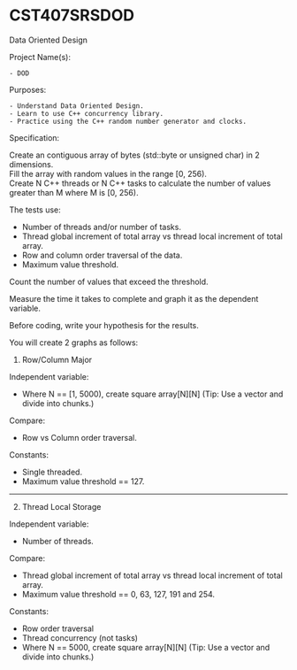 # CST407SRSDOD
Data Oriented Design

Project Name(s):  

    - DOD

Purposes:  

    - Understand Data Oriented Design.  
    - Learn to use C++ concurrency library.  
    - Practice using the C++ random number generator and clocks.  

Specification:  

Create an contiguous array of bytes (std::byte or unsigned char) in 2 dimensions.  
Fill the array with random values in the range \[0, 256).  
Create N C++ threads or N C++ tasks to calculate the number of values greater than M where M is \[0, 256).  

The tests use:  
- Number of threads and/or number of tasks.  
- Thread global increment of total array vs thread local increment of total array.  
- Row and column order traversal of the data.  
- Maximum value threshold.  

Count the number of values that exceed the threshold.  

Measure the time it takes to complete and graph it as the dependent variable.  

Before coding, write your hypothesis for the results.  

You will create 2 graphs as follows:

1) Row/Column Major  

Independent variable:  
- Where N == \[1, 5000), create square array\[N]\[N] (Tip: Use a vector<byte> and divide into chunks.)  

Compare:  
- Row vs Column order traversal.  

Constants:  
- Single threaded.  
- Maximum value threshold == 127.  

---

2) Thread Local Storage

Independent variable:  
- Number of threads.  

Compare:  
- Thread global increment of total array vs thread local increment of total array.  
- Maximum value threshold == 0, 63, 127, 191 and 254.  

Constants:  
- Row order traversal  
- Thread concurrency (not tasks)  
- Where N == 5000, create square array\[N]\[N] (Tip: Use a vector<byte> and divide into chunks.)  

###
